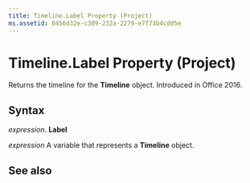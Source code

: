 ```yaml
---
title: Timeline.Label Property (Project)
ms.assetid: 8456d32e-c389-232a-2279-e7f73b4cd05e
---
```



# Timeline.Label Property (Project)

Returns the timeline for the  **Timeline** object. Introduced in Office 2016.


## Syntax

 _expression_. **Label**

 _expression_ A variable that represents a **Timeline** object.


## See also



